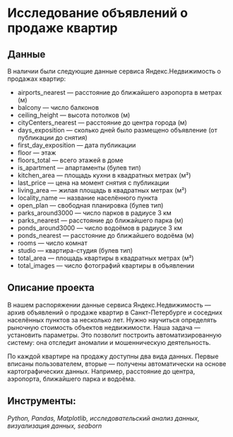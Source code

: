 # Исследование объявлений о продаже квартир

## Данные

В наличии были следующие данные сервиса Яндекс.Недвижимость о продажах квартир:

 - airports_nearest — расстояние до ближайшего аэропорта в метрах (м)
 - balcony — число балконов
 - ceiling_height — высота потолков (м)
 - cityCenters_nearest — расстояние до центра города (м)
 - days_exposition — сколько дней было размещено объявление (от публикации до снятия)
 - first_day_exposition — дата публикации
 - floor — этаж
 - floors_total — всего этажей в доме
 - is_apartment — апартаменты (булев тип)
 - kitchen_area — площадь кухни в квадратных метрах (м²)
 - last_price — цена на момент снятия с публикации
 - living_area — жилая площадь в квадратных метрах (м²)
 - locality_name — название населённого пункта
 - open_plan — свободная планировка (булев тип)
 - parks_around3000 — число парков в радиусе 3 км
 - parks_nearest — расстояние до ближайшего парка (м)
 - ponds_around3000 — число водоёмов в радиусе 3 км
 - ponds_nearest — расстояние до ближайшего водоёма (м)
 - rooms — число комнат
 - studio — квартира-студия (булев тип)
 - total_area — площадь квартиры в квадратных метрах (м²)
 - total_images — число фотографий квартиры в объявлении

## Описание проекта

В нашем распоряжении данные сервиса Яндекс.Недвижимость — архив объявлений о продаже квартир в Санкт-Петербурге и соседних населённых пунктов за несколько лет. Нужно научиться определять рыночную стоимость объектов недвижимости. Наша задача — установить параметры. Это позволит построить автоматизированную систему: она отследит аномалии и мошенническую деятельность.

По каждой квартире на продажу доступны два вида данных. Первые вписаны пользователем, вторые — получены автоматически на основе картографических данных. Например, расстояние до центра, аэропорта, ближайшего парка и водоёма.

##  Инструменты:

*Python, Pandas, Matplotlib, исследовательский анализ данных, визуализация данных, seaborn*
